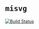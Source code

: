 # `misvg`

[![Build Status](https://travis-ci.org/vastec/misvg.svg?branch=master)](https://travis-ci.org/vastec/misvg)
